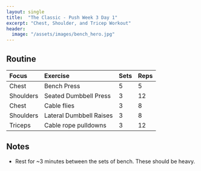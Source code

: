 ```yaml
---
layout: single
title:  "The Classic - Push Week 3 Day 1"
excerpt: "Chest, Shoulder, and Tricep Workout"
header:
  image: "/assets/images/bench_hero.jpg"
---
```


## Routine 

| Focus | Exercise | Sets | Reps |
|:-|:-|:-|:-|
|Chest|Bench Press|5|5|
|Shoulders|Seated Dumbbell Press|3|12|
|Chest|Cable flies|3|8|
|Shoulders|Lateral Dumbbell Raises|3|8|
|Triceps|Cable rope pulldowns|3|12|

## Notes

- Rest for ~3 minutes between the sets of bench. These should be heavy.